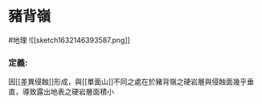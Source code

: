 # 豬背嶺
#地理 
![[sketch1632146393587.png]]
### 定義:
因[[差異侵蝕]]形成，與[[單面山]]不同之處在於豬背嶺之硬岩層與侵蝕面幾乎垂直，導致露出地表之硬岩層面積小
